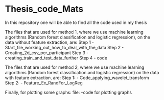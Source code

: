 # Thesis_code_Mats
In this repository one will be able to find all the code used in my thesis

The files that are used for method 1, where we use machine learning algorithms (Random forest classification and logistic regression), on the data 
without feature extraction, are: 
Step 1 - Start_file_working_out_how_to_deal_with_the_data
Step 2 - Creating_2d_csv_per_participant
Step 3 - creating_train_and_test_data_further
Step 4 - code 

The files that are used for method 2, where we use machine learning algorithms (Random forest classification and logistic regression) on the data 
with feature extraction, are:
Step 1: - Code_applying_wavelet_transform
Step 2: - Feature_Ex_RandFor_LogReg

Finally, for plotting some graphs: 
file: -code for plotting graphs
